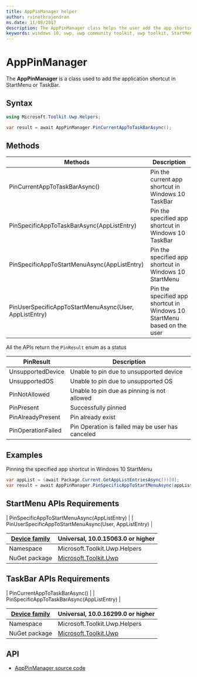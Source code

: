 ```yaml
---
title: AppPinManager helper
author: rvinothrajendran
ms.date: 11/08/2017
description: The AppPinManager class helps the user add the app shortcut in StartMenu or TaskBar in a easier way
keywords: windows 10, uwp, uwp community toolkit, uwp toolkit, StartMenu, TaskBar, PinManager 
---
```


# AppPinManager 

The **AppPinManager** is a class used to add the application shortcut in StartMenu or TaskBar.

## Syntax

```csharp
using Microsoft.Toolkit.Uwp.Helpers;

var result = await AppPinManager.PinCurrentAppToTaskBarAsync();
```

## Methods

| Methods | Description |
| -- | -- |
| PinCurrentAppToTaskBarAsync() | Pin the current app shortcut in Windows 10 TaskBar |
| PinSpecificAppToTaskBarAsync(AppListEntry) | Pin the specified app shortcut in Windows 10 TaskBar |
| PinSpecificAppToStartMenuAsync(AppListEntry) | Pin the specified app shortcut in Windows 10 StartMenu |
| PinUserSpecificAppToStartMenuAsync(User, AppListEntry) | Pin the specified app shortcut in Windows 10 StartMenu based on the user |

All the APIs return the `PinResult` enum as a status

| PinResult | Description |
| -- | -- |
| UnsupportedDevice | Unable to pin due to unsupported device |
| UnsupportedOS |  Unable to pin due to unsupported OS |
| PinNotAllowed |  Unable to pin due as pinning is not allowed |
| PinPresent | Successfully pinned |
| PinAlreadyPresent | Pin already exist |
| PinOperationFailed | Pin Operation is failed may be user has canceled|

## Examples

Pinning the specified app shortcut in Windows 10 StartMenu

```csharp
var appList = (await Package.Current.GetAppListEntriesAsync())[0];
var result = await AppPinManager.PinSpecificAppToStartMenuAsync(appList);
```

## StartMenu APIs Requirements

| PinSpecificAppToStartMenuAsync(AppListEntry) |
| PinUserSpecificAppToStartMenuAsync(User, AppListEntry) |


| [Device family](http://go.microsoft.com/fwlink/p/?LinkID=526370) | Universal, 10.0.15063.0 or higher   |
| ---------------------------------------------------------------- | ----------------------------------- |
| Namespace                                                        | Microsoft.Toolkit.Uwp.Helpers |
| NuGet package | [Microsoft.Toolkit.Uwp](https://www.nuget.org/packages/Microsoft.Toolkit.Uwp/) |

## TaskBar APIs Requirements

| PinCurrentAppToTaskBarAsync() |
| PinSpecificAppToTaskBarAsync(AppListEntry) |


| [Device family](http://go.microsoft.com/fwlink/p/?LinkID=526370) | Universal, 10.0.16299.0 or higher   |
| ---------------------------------------------------------------- | ----------------------------------- |
| Namespace                                                        | Microsoft.Toolkit.Uwp.Helpers |
| NuGet package | [Microsoft.Toolkit.Uwp](https://www.nuget.org/packages/Microsoft.Toolkit.Uwp/) |


## API

* [AppPinManager source code](https://github.com/Microsoft/UWPCommunityToolkit/tree/master/Microsoft.Toolkit.Uwp/Helpers/AppPinManager.cs)
